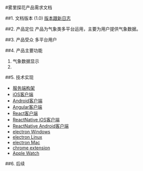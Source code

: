 #雾里探花产品需求文档


##1. 文档版本 (1.0)
 [ 版本跟新日志 ](UpdateVersionLog.md)
 
##2. 产品定位
产品为气象类多平台运用，主要为用户提供气象数据。

##3. 产品受众
多平台用户

##4. 产品主要功能
1. 气象数据显示
2. 

##5. 技术实现
* [服务端构架]()
* [iOS客户端]()
* [Android客户端]()
* [Angular客户端]()
* [React客户端]()
* [ReactNative iOS客户端]()
* [ReactNative Android客户端]()
* [electron Windows]()
* [electron Linux]()
* [electron Mac]()
* [chrome extension]()
* [Apple Watch]()

##6. 后续





